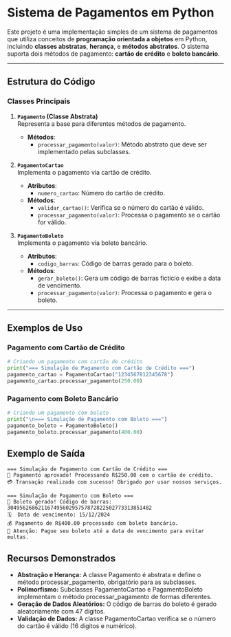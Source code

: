 # Sistema de Pagamentos em Python

Este projeto é uma implementação simples de um sistema de pagamentos que utiliza conceitos de **programação orientada a objetos** em Python, incluindo **classes abstratas**, **herança**, e **métodos abstratos**. O sistema suporta dois métodos de pagamento: **cartão de crédito** e **boleto bancário**.

---

## Estrutura do Código

### Classes Principais

1. **`Pagamento` (Classe Abstrata)**  
   Representa a base para diferentes métodos de pagamento.  
   - **Métodos**: 
     - `processar_pagamento(valor)`: Método abstrato que deve ser implementado pelas subclasses.

2. **`PagamentoCartao`**  
   Implementa o pagamento via cartão de crédito.  
   - **Atributos**: 
     - `numero_cartao`: Número do cartão de crédito.  
   - **Métodos**: 
     - `validar_cartao()`: Verifica se o número do cartão é válido.
     - `processar_pagamento(valor)`: Processa o pagamento se o cartão for válido.

3. **`PagamentoBoleto`**  
   Implementa o pagamento via boleto bancário.  
   - **Atributos**: 
     - `codigo_barras`: Código de barras gerado para o boleto.  
   - **Métodos**: 
     - `gerar_boleto()`: Gera um código de barras fictício e exibe a data de vencimento.
     - `processar_pagamento(valor)`: Processa o pagamento e gera o boleto.

---

## Exemplos de Uso

### Pagamento com Cartão de Crédito
```python
# Criando um pagamento com cartão de crédito
print("=== Simulação de Pagamento com Cartão de Crédito ===")
pagamento_cartao = PagamentoCartao("1234567812345678")
pagamento_cartao.processar_pagamento(250.00)
````
### Pagamento com Boleto Bancário
````python
# Criando um pagamento com boleto
print("\n=== Simulação de Pagamento com Boleto ===")
pagamento_boleto = PagamentoBoleto()
pagamento_boleto.processar_pagamento(400.00)
````
## Exemplo de Saída
````plaintext
=== Simulação de Pagamento com Cartão de Crédito ===
🔔 Pagamento aprovado! Processando R$250.00 com o cartão de crédito.
💳 Transação realizada com sucesso! Obrigado por usar nossos serviços.

=== Simulação de Pagamento com Boleto ===
📄 Boleto gerado! Código de barras: 30495626862116749560295757872822502773313851482
🗓️  Data de vencimento: 15/12/2024
💰 Pagamento de R$400.00 processado com boleto bancário.
🔔 Atenção: Pague seu boleto até a data de vencimento para evitar multas.
````
## Recursos Demonstrados
- **Abstração e Herança:**
A classe Pagamento é abstrata e define o método processar_pagamento, obrigatório para as subclasses.
- **Polimorfismo:**
Subclasses PagamentoCartao e PagamentoBoleto implementam o método processar_pagamento de formas diferentes.
- **Geração de Dados Aleatórios:**
O código de barras do boleto é gerado aleatoriamente com 47 dígitos.
- **Validação de Dados:**
A classe PagamentoCartao verifica se o número do cartão é válido (16 dígitos e numérico).


